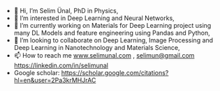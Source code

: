 - 👋 Hi, I’m Selim Ünal, PhD in Physics,
- 👀 I’m interested in Deep Learning and Neural Networks,
- 🌱 I’m currently working on Materials for Deep Learning project using many DL Models and feature engineering using Pandas and Python,
- 💞️ I’m looking to collaborate on Deep Learning, Image Processing and Deep Learning in Nanotechnology and Materials Science,
- 📫 How to reach me www.selimunal.com , selimun@gmail.com https://linkedin.com/in/selimunal
- Google scholar: https://scholar.google.com/citations?hl=en&user=2Pa3krMHJrAC

<!---
selimunal/selimunal is a ✨ special ✨ repository because its `README.md` (this file) appears on your GitHub profile.
You can click the Preview link to take a look at your changes.
--->
